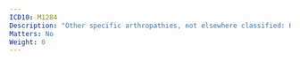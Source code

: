 ```yaml
---
ICD10: M1284
Description: "Other specific arthropathies, not elsewhere classified: Hand"
Matters: No
Weight: 0
---
```


